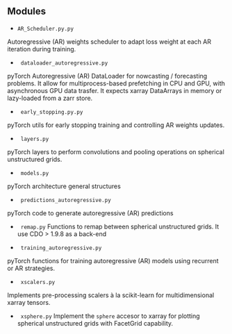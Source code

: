 ## Modules

* ```AR_Scheduler.py.py``` 

Autoregressive (AR) weights scheduler to adapt loss weight at each AR iteration during training. 

* ``` dataloader_autoregressive.py``` 

pyTorch Autoregressive (AR) DataLoader for nowcasting / forecasting problems.
It allow for multiprocess-based prefetching in CPU and GPU, with asynchronous GPU data trasfer.
It expects xarray DataArrays in memory or lazy-loaded from a zarr store. 

* ``` early_stopping.py.py``` 

pyTorch utils for early stopping training and controlling AR weights updates. 


* ``` layers.py```

pyTorch layers to perform convolutions and pooling operations on spherical unstructured grids.

* ``` models.py```

pyTorch architecture general structures

* ``` predictions_autoregressive.py```

pyTorch code to generate autoregressive (AR) predictions 

* ``` remap.py```
Functions to remap between spherical unstructured grids. 
It use CDO > 1.9.8 as a back-end 

* ``` training_autoregressive.py```

pyTorch functions for training autoregressive (AR) models using recurrent or AR strategies.

* ``` xscalers.py```

Implements pre-processing scalers à la scikit-learn for multidimensional xarray tensors.

* ``` xsphere.py```
Implement the ```sphere``` accesor to xarray for plotting spherical unstructured grids with FacetGrid capability.  

